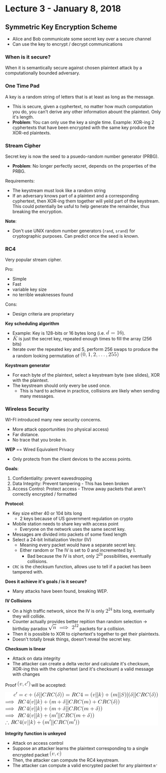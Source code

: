 # Lecture 3 - January 8, 2018

## Symmetric Key Encryption Scheme
- Alice and Bob communicate some secret key over a secure channel
- Can use the key to encrypt / decrypt communications

### When is it secure?
When it is semantically secure against chosen plaintext attack by a computationally bounded adversary.

### One Time Pad
A key is a random string of letters that is at least as long as the message.
- This is secure, given a cyphertext, no matter how much computation you do, you can't derive any other information abount the plaintext. Only it's length.
- **Problem**: You can only use the key a single time. Example: XOR-ing 2 cyphertexts that have been encrypted with the same key produce the XOR-ed plaintexts.

### Stream Cipher
Secret key is now the seed to a psuedo-random number generator (PRBG).
- **Problem**: No longer perfectly secret, depends on the properties of the PRBG.

Requirements:
- The keystream must look like a random string
- If an adversary knows part of a plaintext and a corresponding cyphertext, then XOR-ing them together will yeild part of the keystream. This could potentially be usful to help generate the remainder, thus breaking the encryption.

**Note**:
- Don't use UNIX random number generators (`rand`, `srand`) for cryptographic purposes. Can predict once the seed is known.

### RC4
Very popular stream cipher.

Pro:
- Simple
- Fast
- variable key size
- no terrible weaknesses found

Cons:
- Design criteria are proprietary

**Key scheduling algorithm**
- Example: Key is 128-bits or 16 bytes long (i.e. ![latex-a6d5e62c-351f-4f71-9adf-5a1f0274a732](data/lecture3/latex-a6d5e62c-351f-4f71-9adf-5a1f0274a732.png)).
- ![latex-ea3ca469-ba08-4fff-8899-13b1c4de5d13](data/lecture3/latex-ea3ca469-ba08-4fff-8899-13b1c4de5d13.png) is just the secret key, repeated enough times to fill the array (256 bits)
- Iterate over the repeated key and S, perform 256 swaps to produce the a random looking permutation of ![latex-09b8295a-176d-40f6-9f6b-8018dd3fce62](data/lecture3/latex-09b8295a-176d-40f6-9f6b-8018dd3fce62.png)

**Keystream generator**
- For each byte of the plaintext, select a keystream byte (see slides), XOR with the plaintext.
- The keystream should only every be used once.
  - This is hard to achieve in practice, collisions are likely when sending many messages.

### Wireless Security
WI-FI introduced many new security concerns.
- More attack opportunities (no physical access)
- Far distance.
- No trace that you broke in.

**WEP** == Wired Equivalent Privacy
- Only protects from the client devices to the access points.

**Goals**:
  1. Confidentiality: prevent eavesdropping
  2. Data Integrity: Prevent tampering
    - This has been broken
  3. Access Control: Protect access
    - Throw away packets that aren't correctly encrypted / formatted

**Protocol**:
- Key size either 40 or 104 bits long
  - 2 keys because of US government regulation on crypto
- Mobile station needs to share key with access point
  - Everyone on the network uses the same secret key.
- Messages are divided into packets of some fixed length
- Select a 24-bit Initialization Vector (IV)
  - Meaning every packet would have a separate secret key.
  - Either random or The IV is set to 0 and incremented by 1.
    - Bad because the IV is short, only ![latex-b69f22f3-de00-4387-9cb6-4941ba978562](data/lecture3/latex-b69f22f3-de00-4387-9cb6-4941ba978562.png) possibilities, eventually collisions.
- `CRC` is the checksum function, allows use to tell if a packet has been tampered with.

**Does it achieve it's goals / is it secure?**
- Many attacks have been found, breaking WEP.

**IV Collisions**
- On a high traffic network, since the IV is only ![latex-0e19d01a-86f3-4687-ad59-34ce15bf8777](data/lecture3/latex-0e19d01a-86f3-4687-ad59-34ce15bf8777.png) bits long, eventually they will collide.
- Counter actually provides better repition than random selection -> birthday paradox ![latex-85543c06-16a3-4dae-9a09-665c5a03a36e](data/lecture3/latex-85543c06-16a3-4dae-9a09-665c5a03a36e.png) packets for a collision.
- Then it is possible to XOR to ciphertext's together to get their plaintexts.
- Doesn't totally break things, doesn't reveal the secret key.

**Checksum is linear**
- Attack on data integrity
- The attacker can create a delta vector and calculate it's checksum, XOR-ing this with the ciphertext (and it's checksum) a valid message with changes

Proof ![latex-50c8b67a-2104-4db3-99eb-13e9d2b35f24](data/lecture3/latex-50c8b67a-2104-4db3-99eb-13e9d2b35f24.png) will be accepted:

![latex-07904495-8f37-46fe-ab77-3096d2f86baf](data/lecture3/latex-07904495-8f37-46fe-ab77-3096d2f86baf.png)

**Integrity function is unkeyed**
- Attack on access control
- Suppose an attacker learns the plaintext corresponding to a single encrypted packet ![latex-225afb50-802c-47d5-ae82-2571ec6d63f5](data/lecture3/latex-225afb50-802c-47d5-ae82-2571ec6d63f5.png)
- Then, the attacker can compute the RC4 keystream.
- The attacker can compute a valid encrypted packet for any plaintext `m'`
